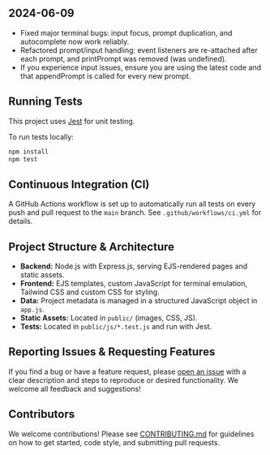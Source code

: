 ## 2024-06-09
- Fixed major terminal bugs: input focus, prompt duplication, and autocomplete now work reliably.
- Refactored prompt/input handling: event listeners are re-attached after each prompt, and printPrompt was removed (was undefined).
- If you experience input issues, ensure you are using the latest code and that appendPrompt is called for every new prompt.

## Running Tests

This project uses [Jest](https://jestjs.io/) for unit testing.

To run tests locally:

```sh
npm install
npm test
```

## Continuous Integration (CI)

A GitHub Actions workflow is set up to automatically run all tests on every push and pull request to the `main` branch. See `.github/workflows/ci.yml` for details.

## Project Structure & Architecture

- **Backend:** Node.js with Express.js, serving EJS-rendered pages and static assets.
- **Frontend:** EJS templates, custom JavaScript for terminal emulation, Tailwind CSS and custom CSS for styling.
- **Data:** Project metadata is managed in a structured JavaScript object in `app.js`.
- **Static Assets:** Located in `public/` (images, CSS, JS).
- **Tests:** Located in `public/js/*.test.js` and run with Jest.

## Reporting Issues & Requesting Features

If you find a bug or have a feature request, please [open an issue](https://github.com/your-repo/issues) with a clear description and steps to reproduce or desired functionality. We welcome all feedback and suggestions!

## Contributors

We welcome contributions! Please see [CONTRIBUTING.md](CONTRIBUTING.md) for guidelines on how to get started, code style, and submitting pull requests. 
